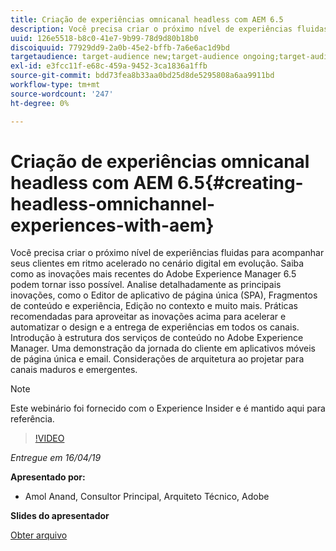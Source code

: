 ```yaml
---
title: Criação de experiências omnicanal headless com AEM 6.5
description: Você precisa criar o próximo nível de experiências fluidas para acompanhar seus clientes em ritmo acelerado no cenário digital em evolução. Saiba como as inovações mais recentes do Adobe Experience Manager 6.5 podem tornar isso possível. Analise detalhadamente as principais inovações, como o Editor de aplicativo de página única (SPA), Fragmentos de conteúdo e experiência, Edição no contexto e muito mais. Práticas recomendadas para aproveitar as inovações acima para acelerar e automatizar o design e a entrega de experiências em todos os canais. Introdução à estrutura dos serviços de conteúdo no Adobe Experience Manager. Uma demonstração da jornada do cliente em aplicativos móveis de página única e email. Considerações de arquitetura ao projetar para canais maduros e emergentes.
uuid: 126e5518-b8c0-41e7-9b99-78d9d80b18b0
discoiquuid: 77929dd9-2a0b-45e2-bffb-7a6e6ac1d9bd
targetaudience: target-audience new;target-audience ongoing;target-audience upgrader
exl-id: e3fcc11f-e68c-459a-9452-3ca1836a1ffb
source-git-commit: bdd73fea8b33aa0bd25d8de5295808a6aa9911bd
workflow-type: tm+mt
source-wordcount: '247'
ht-degree: 0%

---
```


# Criação de experiências omnicanal headless com AEM 6.5{#creating-headless-omnichannel-experiences-with-aem}

Você precisa criar o próximo nível de experiências fluidas para acompanhar seus clientes em ritmo acelerado no cenário digital em evolução. Saiba como as inovações mais recentes do Adobe Experience Manager 6.5 podem tornar isso possível. Analise detalhadamente as principais inovações, como o Editor de aplicativo de página única (SPA), Fragmentos de conteúdo e experiência, Edição no contexto e muito mais. Práticas recomendadas para aproveitar as inovações acima para acelerar e automatizar o design e a entrega de experiências em todos os canais. Introdução à estrutura dos serviços de conteúdo no Adobe Experience Manager. Uma demonstração da jornada do cliente em aplicativos móveis de página única e email. Considerações de arquitetura ao projetar para canais maduros e emergentes.

>[!NOTE]
>
>Este webinário foi fornecido com o Experience Insider e é mantido aqui para referência.

>[!VIDEO](https://video.tv.adobe.com/v/27088/?quality=9)

*Entregue em 16/04/19*

**Apresentado por:**

* Amol Anand, Consultor Principal, Arquiteto Técnico, Adobe

**Slides do apresentador**

[Obter arquivo](assets/headless-omnichannelwebinar04162019.pdf)
